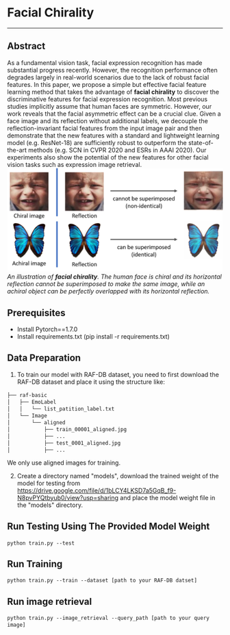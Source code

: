 # Facial Chirality

---
## Abstract
As a fundamental vision task, facial expression recognition has made substantial progress recently. However, the recognition performance often degrades largely in real-world scenarios due to the lack of robust facial features. In this paper, we propose a simple but effective facial feature learning method that takes the advantage of **facial chirality** to discover the discriminative features for facial expression recognition. Most previous studies implicitly assume that human faces are symmetric. However, our work reveals that the facial asymmetric effect can be a crucial clue. 
Given a face image and its reflection without additional labels, we decouple the reflection-invariant facial features from the input image pair and then demonstrate that the new features with a standard and lightweight learning model (e.g. ResNet-18) are sufficiently robust to outperform the state-of-the-art methods (e.g. SCN in CVPR 2020 and ESRs in AAAI 2020). Our experiments also show the potential of the new features for other facial vision tasks such as expression image retrieval.
![facial chirality](chirality.png)
*An illustration of **facial chirality**. The human face is chiral and its horizontal reflection cannot be superimposed to make the same image, while an achiral object can be perfectly overlapped with its horizontal reflection.*

## Prerequisites
* Install Pytorch==1.7.0
* Install requirements.txt (pip install -r requirements.txt)

## Data Preparation
1. To train our model with RAF-DB dataset, you need to first download the RAF-DB dataset and place it using the structure like:
```
├── raf-basic
│   ├── EmoLabel
│   │   └── list_patition_label.txt
│   └── Image
│       └── aligned
│           ├── train_00001_aligned.jpg
│           ├── ...
│           ├── test_0001_aligned.jpg
│           ├── ...

```
  We only use aligned images for training.

2. Create a directory named "models", download the trained weight of the model for testing from https://drive.google.com/file/d/1bLCY4LKSD7a5GqB_f9-N8pvPYQtbyub0/view?usp=sharing and place the model weight file in the "models" directory.

## Run Testing Using The Provided Model Weight
```
python train.py --test
```
## Run Training
```
python train.py --train --dataset [path to your RAF-DB datset]

```

## Run image retrieval
```
python train.py --image_retrieval --query_path [path to your query image]

```

